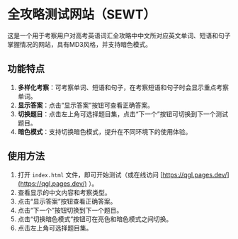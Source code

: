 # 全攻略测试网站（SEWT）

这是一个用于考察用户对高考英语词汇全攻略中中文所对应英文单词、短语和句子掌握情况的网站，具有MD3风格，并支持暗色模式。

## 功能特点
1. **多样化考察**：可考察单词、短语和句子，在考察短语和句子时会显示重点考察单词。
2. **显示答案**：点击“显示答案”按钮可查看正确答案。
3. **切换题目**：点击左上角可选择题目集，点击“下一个”按钮可切换到下一个测试题目。
4. **暗色模式**：支持切换暗色模式，提升在不同环境下的使用体验。

## 使用方法
1. 打开 `index.html` 文件，即可开始测试（或在线访问 [https://qgl.pages.dev/](https://qgl.pages.dev/) ）。
2. 查看显示的中文内容和考察类型。
3. 点击“显示答案”按钮查看正确答案。
4. 点击“下一个”按钮切换到下一个题目。
5. 点击“切换暗色模式”按钮可在亮色和暗色模式之间切换。
6. 点击左上角可选择题目集。

